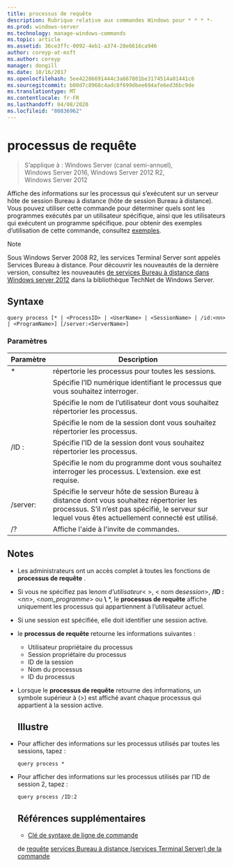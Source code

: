 ```yaml
---
title: processus de requête
description: Rubrique relative aux commandes Windows pour * * * *-
ms.prod: windows-server
ms.technology: manage-windows-commands
ms.topic: article
ms.assetid: 36ce3ffc-0092-4eb1-a374-28e6616ca946
author: coreyp-at-msft
ms.author: coreyp
manager: dongill
ms.date: 10/16/2017
ms.openlocfilehash: 5ee42286691444c3a667801be3174514a81441c6
ms.sourcegitcommit: b00d7c8968c4adc8f699dbee694afe6ed36bc9de
ms.translationtype: MT
ms.contentlocale: fr-FR
ms.lasthandoff: 04/08/2020
ms.locfileid: "80836962"
---
```

# <a name="query-process"></a>processus de requête

>S’applique à : Windows Server (canal semi-annuel), Windows Server 2016, Windows Server 2012 R2, Windows Server 2012

Affiche des informations sur les processus qui s’exécutent sur un serveur hôte de session Bureau à distance (hôte de session Bureau à distance).
Vous pouvez utiliser cette commande pour déterminer quels sont les programmes exécutés par un utilisateur spécifique, ainsi que les utilisateurs qui exécutent un programme spécifique.
pour obtenir des exemples d’utilisation de cette commande, consultez [exemples](#BKMK_examples).
> [!NOTE]
> Sous Windows Server 2008 R2, les services Terminal Server sont appelés Services Bureau à distance. Pour découvrir les nouveautés de la dernière version, consultez les nouveautés [de services Bureau à distance dans Windows server 2012](https://technet.microsoft.com/library/hh831527) dans la bibliothèque TechNet de Windows Server.
> ## <a name="syntax"></a>Syntaxe
> ```
> query process [* | <ProcessID> | <UserName> | <SessionName> | /id:<nn> | <ProgramName>] [/server:<ServerName>]
> ```
> ### <a name="parameters"></a>Paramètres
> 
> |      Paramètre       |                                                                 Description                                                                  |
> |----------------------|----------------------------------------------------------------------------------------------------------------------------------------------|
> |          \*          |                                                    répertorie les processus pour toutes les sessions.                                                     |
> |     <ProcessID>      |                                   Spécifie l’ID numérique identifiant le processus que vous souhaitez interroger.                                   |
> |      <UserName>      |                                       Spécifie le nom de l’utilisateur dont vous souhaitez répertorier les processus.                                       |
> |    <SessionName>     |                                     Spécifie le nom de la session dont vous souhaitez répertorier les processus.                                      |
> |       /ID :<nn>       |                                      Spécifie l’ID de la session dont vous souhaitez répertorier les processus.                                       |
> |    <ProgramName>     |                     Spécifie le nom du programme dont vous souhaitez interroger les processus. L’extension. exe est requise.                     |
> | /server:<ServerName> | Spécifie le serveur hôte de session Bureau à distance dont vous souhaitez répertorier les processus. S’il n’est pas spécifié, le serveur sur lequel vous êtes actuellement connecté est utilisé. |
> |          /?          |                                                     Affiche l'aide à l'invite de commandes.                                                     |
> 
> ## <a name="remarks"></a>Notes
> - Les administrateurs ont un accès complet à toutes les fonctions de **processus de requête** .
> - Si vous ne spécifiez pas le*nom d’utilisateur*< >, < nom de*session*>, **/ID :** <*nn*>, <*nom_programme*> ou **\\** *, le **processus de requête** affiche uniquement les processus qui appartiennent à l’utilisateur actuel.
> - Si une session est spécifiée, elle doit identifier une session active.
> - le **processus de requête** retourne les informations suivantes :
>   -   Utilisateur propriétaire du processus
>   -   Session propriétaire du processus
>   -   ID de la session
>   -   Nom du processus
>   -   ID du processus
> - Lorsque le **processus de requête** retourne des informations, un symbole supérieur à (>) est affiché avant chaque processus qui appartient à la session active.
>   ## <a name="examples"></a><a name=BKMK_examples></a>Illustre
> - Pour afficher des informations sur les processus utilisés par toutes les sessions, tapez :
>   ```
>   query process *
>   ```
> - Pour afficher des informations sur les processus utilisés par l’ID de session 2, tapez :
>   ```
>   query process /ID:2
>   ```
>   ## <a name="additional-references"></a>Références supplémentaires
>   - [Clé de syntaxe de ligne de commande](command-line-syntax-key.md)
>   
>   de [requête](query.md) [services Bureau à distance (services Terminal Server) de la commande](remote-desktop-services-terminal-services-command-reference.md)
